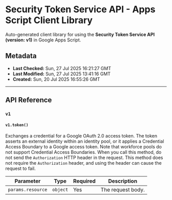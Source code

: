 # Security Token Service API - Apps Script Client Library

Auto-generated client library for using the **Security Token Service API (version: v1)** in Google Apps Script.

## Metadata

- **Last Checked:** Sun, 27 Jul 2025 16:21:27 GMT
- **Last Modified:** Sun, 27 Jul 2025 13:41:16 GMT
- **Created:** Sun, 20 Jul 2025 16:55:26 GMT



---

## API Reference

### `v1`

#### `v1.token()`

Exchanges a credential for a Google OAuth 2.0 access token. The token asserts an external identity within an identity pool, or it applies a Credential Access Boundary to a Google access token. Note that workforce pools do not support Credential Access Boundaries. When you call this method, do not send the `Authorization` HTTP header in the request. This method does not require the `Authorization` header, and using the header can cause the request to fail.

| Parameter | Type | Required | Description |
|---|---|---|---|
| `params.resource` | `object` | Yes | The request body. |